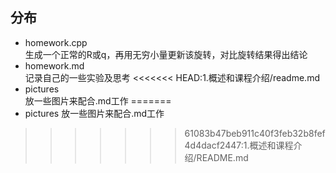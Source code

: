 ## 分布
- homework.cpp   
  生成一个正常的R或q，再用无穷小量更新该旋转，对比旋转结果得出结论
- homework.md   
  记录自己的一些实验及思考
<<<<<<< HEAD:1.概述和课程介绍/readme.md
- pictures   
  放一些图片来配合.md工作
=======
- pictures
  放一些图片来配合.md工作
>>>>>>> 61083b47beb911c40f3feb32b8fef4d4dacf2447:1.概述和课程介绍/README.md
